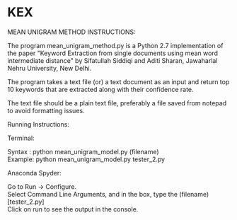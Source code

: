 # KEX

MEAN UNIGRAM METHOD INSTRUCTIONS:

The program mean_unigram_method.py is a Python 2.7 implementation of the paper "Keyword Extraction from single 
documents using mean word intermediate distance" by Sifatullah Siddiqi and Aditi Sharan, Jawaharlal Nehru University, New Delhi. 

The program takes a text file (or) a text document as an input and return top 10 keywords that are extracted along with 
their confidence rate. 

The text file should be a plain text file, preferably a file saved from notepad to avoid formatting issues.

Running Instructions:

Terminal:

Syntax : python mean_unigram_model.py (filename) <br/>
Example: python mean_unigram_model.py tester_2.py <br/>

Anaconda Spyder:

Go to Run -> Configure. <br/>
Select Command Line Arguments, and in the box, type the (filename) [tester_2.py] <br/>
Click on run to see the output in the console. <br/>
